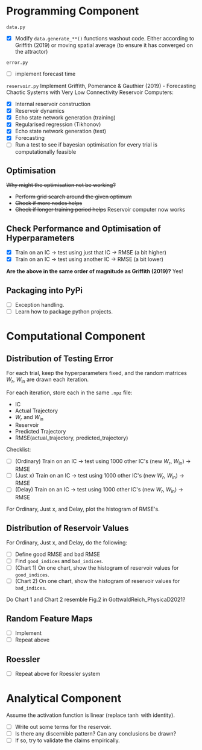 # Programming Component
`data.py`
- [x] Modify `data.generate_**()` functions washout code. Either according to 
Griffith (2019) or moving spatial average (to ensure it has converged on the
attractor)

`error.py`
- [ ] implement forecast time

`reservoir.py`
Implement Griffith, Pomerance & Gauthier (2019) - Forecasting Chaotic Systems
with Very Low Connectivity Reservoir Computers:
- [x] Internal reservoir construction
- [x] Reservoir dynamics
- [x] Echo state network generation (training)
- [x] Regularised regression (Tikhonov)
- [x] Echo state network generation (test)
- [x] Forecasting
- [ ] Run a test to see if bayesian optimisation for every trial is 
computationally feasible

## Optimisation
~~Why might the optimisation not be working?~~
- ~~Perform grid search around the given optimum~~
- ~~Check if more nodes helps~~
- ~~Check if longer training period helps~~
Reservoir computer now works

## Check Performance and Optimisation of Hyperparameters
- [x] Train on an IC -> test using just that IC -> RMSE (a bit higher)
- [x] Train on an IC -> test using another IC -> RMSE (a bit lower)

**Are the above in the same order of magnitude as Griffith (2019)?**
Yes!

## Packaging into PyPi
- [ ] Exception handling.
- [ ] Learn how to package python projects.

# Computational Component

## Distribution of Testing Error
For each trial, keep the hyperparameters fixed, and the random matrices $W_r$,
$W_{\text{in}}$ are drawn each iteration. 

For each iteration, store each in the same `.npz` file:
- IC
- Actual Trajectory
- $W_r$ and $W_{\text{in}}$
- Reservoir
- Predicted Trajectory
- RMSE(actual_trajectory, predicted_trajectory)

Checklist:
- [ ] (Ordinary) Train on an IC -> test using 1000 other IC's (new $W_r$, $W_{\text{in}}$) -> RMSE
- [ ] (Just x) Train on an IC -> test using 1000 other IC's (new $W_r$, $W_{\text{in}}$) -> RMSE
- [ ] (Delay) Train on an IC -> test using 1000 other IC's (new $W_r$, $W_{\text{in}}$) -> RMSE

For Ordinary, Just x, and Delay, plot the histogram of RMSE's. 

## Distribution of Reservoir Values
For Ordinary, Just x, and Delay, do the following:
- [ ] Define good RMSE and bad RMSE
- [ ] Find `good_indices` and `bad_indices`.
- [ ] (Chart 1) On one chart, show the histogram of reservoir values for 
`good_indices`.
- [ ] (Chart 2) On one chart, show the histogram of reservoir values for 
`bad_indices`.

Do Chart 1 and Chart 2 resemble Fig.2 in GottwaldReich_PhysicaD2021?

## Random Feature Maps
- [ ] Implement
- [ ] Repeat above

## Roessler
- [ ] Repeat above for Roessler system

# Analytical Component
Assume the activation function is linear (replace $\tanh$ with identity). 
- [ ] Write out some terms for the reservoir.
- [ ] Is there any discernible pattern? Can any conclusions be drawn?
- [ ] If so, try to validate the claims empirically. 